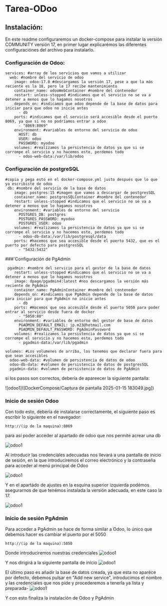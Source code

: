 # Tarea-ODoo

## Instalación:

En este readme configuraremos un docker-compose para instalar la versión COMMUNITY versión 17, en 
primer lugar explicarémos las diferentes configuraciónes del archivo para instalarlo.

### Configuración de Odoo:

```
services: #array de los servicios que vamos a utilizar
  web: #nombre del servicio de odoo
    image: odoo:17.0 #descargamos la versión 17, pese a que la más reciente es la 18, pero la 17 recibe mantenimiento
    container_name: odooWebContainer #nombre del contenedor
    restart: unless-stopped #indicamos que el servicio no se va a detener a menos que lo hagamos nosotros
    depends_on: #indicamos que odoo depende de la base de datos para iniciar para que odoo no inicie antes
      - db
    ports: #indicamos que el servicio será accesible desde el puerto 8069, ya que si no no podríamos entrar a odoo
      - "8069:8069"
    environment: #variables de entorno del servicio de odoo
      HOST: db
      USER: odoo
      PASSWORD: myodoo
    volumes: #realizamos la persistencia de datos ya que si se corrompe el servicio y no hacemos esto, perdemos todo
      - odoo-web-data:/var/lib/odoo
```

### Configuración de postgreSQL
```
#copia y pega esto en el docker-compose.yml justo después que lo que ya escribiste de odoo
 db: #nombre del servicio de la base de datos
    image: postgres:15 #imagen que vamos a descargar de postgresSQL
    container_name: postgresSQLContainer #nombre del contenedor
    restart: unless-stopped #indicamos que el servicio no se va a detener a menos que lo hagamos nosotros
    environment: #variables de entorno del servicio
      POSTGRES_DB: postgres
      POSTGRES_PASSWORD: myodoo
      POSTGRES_USER: odoo
    volumes: #realizamos la persistencia de datos ya que si se corrompe el servicio y no hacemos esto, perdemos todo
      - odoo-db-data:/var/lib/postgresql/data
    ports: #hacemos que sea accesible desde el puerto 5432, que es el puerto por defecto para postgresSQL
      - "5432:5432"
```


###´Configuración de PgAdmin
```
 pgadmin: #nombre del servicio para el gestor de la base de datos
    restart: unless-stopped #indicamos que el servicio no se va a detener a menos que lo hagamos nosotros
    image: dpage/pgadmin4:latest #nos descargamos la versión más reciente de PgAdmin
    container_name: PgAdminContainer #nombre del contenedor
    depends_on: #indicamos que PgAdmin depende de la base de datos para iniciar para que PgAdmin no inicie antes
      - db
    ports: #Hacemos que sea accesible desde el puerto 5050 para poder entrar al servicio desde fuera de docker
      - "5050:80"
    environment: #variables de entorno del gestor de base de datos
      PGADMIN_DEFAULT_EMAIL: jp.m23@hotmail.com
      PGADMIN_DEFAULT_PASSWORD: PgAdminPassword
    volumes: #realizamos la persistencia de datos ya que si se corrompe el servicio y no hacemos esto, perdemos todo
      - pgadmin-data:/var/lib/pgadmin

volumes: #Los volumenes de arriba, los tenemos que declarar fuera para que sean accesibles
  odoo-web-data: #volumen de persistencia de datos de odoo
  odoo-db-data: #volumen de persistencia de datos de postgresSQL
  pgadmin-data: #volumen de persistencia de datos de PgAdmin
```

si los pasos son correctos, debería de apareecer la siguiente pantalla:

![odoo1]([DockerCompose/Captura de pantalla 2025-01-15 183049.jpg])

### Inicio de sesión Odoo

Con todo esto, debería de instalarse correctamente, el siguiente paso es escribir lo siguiente en el navegador:
```
http://(ip de la maquina):8069
```

para así poder acceder al apartado de odoo que nos permite acrear una db

![odoo1]([DockerCompose/DockerCompose/crearDatabase.png])

Al introducir las credenciales adecuadas nos llevará a una pantalla de inicio de sesión, en la que introduciremos el correo electrónico y la contraseña para acceder al menú principal de Odoo

![odoo1]([DockerCompose/inicio.png])

Y en el apartádo de ajustes en la esquina superior izquierda podémos asegurarnos de que tenémos instalada la versión adecuada, en este caso la 17.

![odoo1]([DockerCompose/VerificarVersionOdoo.png])

### Inicio de sesión PgAdmin

Para acceder a PgAdmin se hace de forma similar a Odoo, lo único que debemos hacer es cambiar el puerto por el 5050
```
http://(ip de la maquina):5050
```
Donde introduciremos nuestras credenciales
![odoo1]([DockerCompose/InicioPGadmin.png])

Y nos dirigirá a la siguiente pantalla de início
![odoo1]([DockerCompose/pagInicioPGadmin.png])

El último paso es añadir la base de datos creada, ya que esta no aparéce por defecto, debemos pulsar en "Add new service", introducimos el nombre y las credenciales que nos pide y procederemos a tenerla ya lista y preparada-
![odoo1]([DockerCompose/AñadimosDatabase.png])



Y con esto finaliza la instalación de Odoo y PgAdmin
